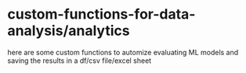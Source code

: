 # custom-functions-for-data-analysis/analytics
here are some custom functions to automize evaluating ML models and saving the results in a df/csv file/excel sheet
